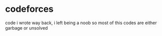 # codeforces
  code i wrote  way back, i left being a noob so most of this codes are either garbage or unsolved
